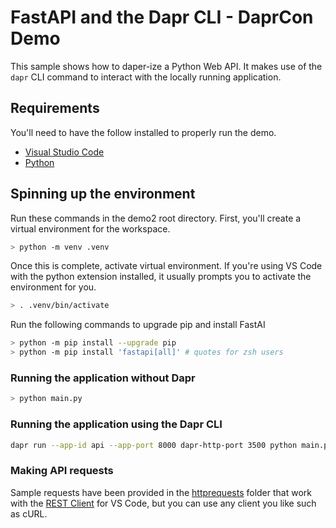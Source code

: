# FastAPI and the Dapr CLI - DaprCon Demo

This sample shows how to daper-ize a Python Web API. It makes use of the `dapr` CLI command to interact with the locally running application.

## Requirements

You'll need to have the follow installed to properly run the demo.

- [Visual Studio Code](https://code.visualstudio.com/Download)
- [Python](https://www.python.org/downloads/)

## Spinning up the environment

Run these commands in the demo2 root directory.
First, you'll create a virtual environment for the workspace.

```bash
> python -m venv .venv 
```

Once this is complete, activate virtual environment. If you're using VS Code with the python extension installed, it usually prompts you to activate the environment for you.

```bash
> . .venv/bin/activate
```

Run the following commands to upgrade pip and install FastAI

```bash
> python -m pip install --upgrade pip
> python -m pip install 'fastapi[all]' # quotes for zsh users
```

### Running the application without Dapr

```bash
> python main.py
```

### Running the application using the Dapr CLI

```bash
dapr run --app-id api --app-port 8000 dapr-http-port 3500 python main.py
```

### Making API requests

Sample requests have been provided in the [httprequests](httprequests/) folder that work with the [REST Client](https://marketplace.visualstudio.com/items?itemName=humao.rest-client) for VS Code, but you can use any client you like such as cURL.
